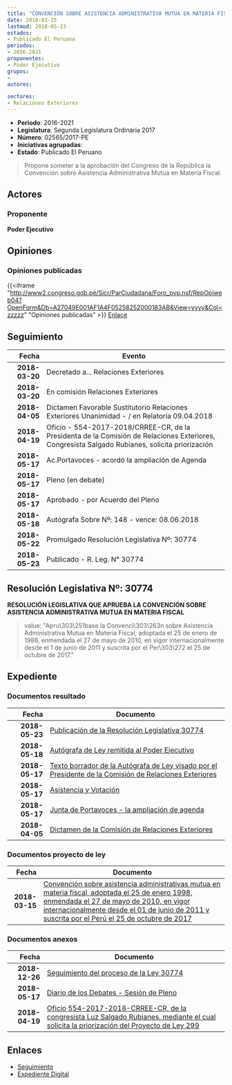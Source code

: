 ```yaml
---
title: "CONVENCIÓN SOBRE ASISTENCIA ADMINISTRATIVA MUTUA EN MATERIA FISCAL"
date: 2018-03-15
lastmod: 2018-05-23
estados:
- Publicado El Peruano
periodos:
- 2016-2021
proponentes:
- Poder Ejecutivo
grupos:
- 
autores:

sectores:
- Relaciones Exteriores
---
```

- **Periodo**: 2016-2021
- **Legislatura**: Segunda Legislatura Ordinaria 2017
- **Número**: 02565/2017-PE
- **Iniciativas agrupadas**: 
- **Estado**: Publicado El Peruano

> Propone someter a la aprobación del Congreso de la República la Convención sobre Asistencia Administrativa Mutua en Materia Fiscal.


## Actores

### Proponente

**Poder Ejecutivo**

## Opiniones

### Opiniones publicadas

{{<iframe "http://www2.congreso.gob.pe/Sicr/ParCiudadana/Foro_pvp.nsf/RepOpiweb04?OpenForm&Db=A27049E001AF1A4F05258252000183AB&View=yyyy&Col=zzzzz" "Opiniones publicadas" >}}
[Enlace](http://www2.congreso.gob.pe/Sicr/ParCiudadana/Foro_pvp.nsf/RepOpiweb04?OpenForm&Db=A27049E001AF1A4F05258252000183AB&View=yyyy&Col=zzzzz)


## Seguimiento

| Fecha | Evento |
|------:|--------|
| **2018-03-20** | Decretado a... Relaciones Exteriores |
| **2018-03-20** | En comisión Relaciones Exteriores |
| **2018-04-05** | Dictamen Favorable Sustitutorio Relaciones Exteriores Unanimidad - / en Relatoría 09.04.2018 |
| **2018-04-19** | Oficio - 554-2017-2018/CRREE-CR, de la Presidenta de la Comisión de Relaciones Exteriores, Congresista Salgado Rubianes, solicita priorización |
| **2018-05-17** | Ac.Portavoces - acordó la ampliación de Agenda |
| **2018-05-17** | Pleno (en debate) |
| **2018-05-17** | Aprobado - por Acuerdo del Pleno |
| **2018-05-18** | Autógrafa Sobre Nº: 148 - vence: 08.06.2018 |
| **2018-05-22** | Promulgado Resolución Legislativa Nº: 30774 |
| **2018-05-23** | Publicado - R. Leg. N° 30774 |

## Resolución Legislativa Nº: 30774

**RESOLUCIÓN LEGISLATIVA QUE APRUEBA LA CONVENCIÓN SOBRE ASISTENCIA ADMINISTRATIVA MUTUA EN MATERIA FISCAL**

> value: "Apru\303\251base la Convenci\303\263n sobre Asistencia Administrativa Mutua en Materia Fiscal, adoptada el 25 de enero de 1988, enmendada el 27 de mayo de 2010, en vigor internacionalmente desde el 1 de junio de 2011 y suscrita por el Per\303\272 el 25 de octubre de 2017."


## Expediente

### Documentos resultado

| Fecha | Documento |
|------:|-----------|
| **2018-05-23** | [Publicación de la Resolución Legislativa 30774](http://www.leyes.congreso.gob.pe/Documentos/2016_2021/ADLP/Normas_Legales/30774-RLG.pdf) |
| **2018-05-18** | [Autógrafa de Ley remitida al Poder Ejecutivo](http://www.leyes.congreso.gob.pe/Documentos/2016_2021/ADLP/Texto_Aprobado/AU0256520180518.PDF) |
| **2018-05-17** | [Texto borrador de la Autógrafa de Ley visado por el Presidente de la Comisión de Relaciones Exteriores](http://www.leyes.congreso.gob.pe/Documentos/2016_2021/Texto_Borrador_de_Autografa/BAU0256520180517.pdf) |
| **2018-05-17** | [Asistencia y Votación](http://www.leyes.congreso.gob.pe/Documentos/2016_2021/Asistencia_y_Votacion/Proyectos_de_Ley/AV0256520180517..pdf) |
| **2018-05-17** | [Junta de Portavoces - la ampliación de agenda](http://www.leyes.congreso.gob.pe/Documentos/2016_2021/Acuerdos/Junta_Portavoces/AJP0256520180517.pdf) |
| **2018-04-05** | [Dictamen de la Comisión de Relaciones Exteriores](http://www.leyes.congreso.gob.pe/Documentos/2016_2021/Dictamenes/Proyectos_de_Ley/02565DC20MAY20180405..pdf) |

### Documentos proyecto de ley

| Fecha | Documento |
|------:|-----------|
| **2018-03-15** | [Convención sobre asistencia administrativas mutua en materia fiscal, adoptada el 25 de enero 1998, enmendada el 27 de mayo de 2010, en vigor internacionalmente desde el 01 de junio de 2011 y suscrita por el Perú el 25 de octubre de 2017](http://www.leyes.congreso.gob.pe/Documentos/2016_2021/Proyectos_de_Ley_y_de_Resoluciones_Legislativas/PL0256520180315..pdf) |

### Documentos anexos

| Fecha | Documento |
|------:|-----------|
| **2018-12-26** | [Seguimiento del proceso de la Ley 30774](http://www.leyes.congreso.gob.pe/Documentos/2016_2021/Seguimiento_de_Proyectos_de_Ley/02565PL20181226.pdf) |
| **2018-05-17** | [Diario de los Debates - Sesión de Pleno](http://www.leyes.congreso.gob.pe/Documentos/2016_2021/ADLP/Diario_Debates/30774-TDD.pdf) |
| **2018-04-19** | [Oficio 554-2017-2018-CRREE-CR, de la congresista Luz Salgado Rubianes, mediante el cual solicita la priorización del Proyecto de Ley 299](http://www.leyes.congreso.gob.pe/Documentos/2016_2021/Oficios/Congresistas/OFICIO-554-2017-2018-CRREE-CR..pdf) |

## Enlaces

- [Seguimiento](http://www2.congreso.gob.pe/Sicr/TraDocEstProc/CLProLey2016.nsf/f7fff46988ca05b1052578e100829cc7/9cadf26ff801482205258251007c9af2?OpenDocument)
- [Expediente Digital](http://www2.congreso.gob.pe/Sicr/TraDocEstProc/Expvirt_2011.nsf/visbusqptramdoc1621/02565?opendocument)

